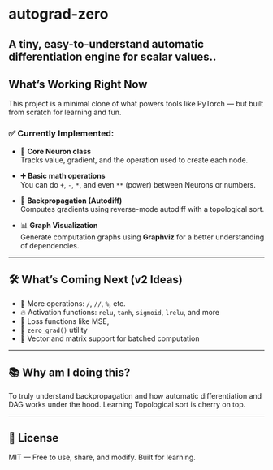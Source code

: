 # autograd-zero
A tiny, easy-to-understand automatic differentiation engine for scalar values..
---

##  What’s Working Right Now

This project is a minimal clone of what powers tools like PyTorch — but built from scratch for learning and fun.

### ✅ Currently Implemented:

- 🧩 **Core Neuron class**  
  Tracks value, gradient, and the operation used to create each node.

- ➕ **Basic math operations**  
  You can do `+`, `-`, `*`, and even `**` (power) between Neurons or numbers.

- 🔁 **Backpropagation (Autodiff)**  
  Computes gradients using reverse-mode autodiff with a topological sort.

- 📊 **Graph Visualization**  
  Generate computation graphs using **Graphviz** for a better understanding of dependencies.

---

## 🛠️ What’s Coming Next (v2 Ideas)

- 🔢 More operations: `/`, `//`, `%`, etc.  
- 🔥 Activation functions: `relu`, `tanh`, `sigmoid`, `lrelu`, and more  
- 🎯 Loss functions like MSE,
- 🧹 `zero_grad()` utility  
- 🧮 Vector and matrix support for batched computation

---

## 📚 Why am I doing this?

To truly understand backpropagation and how automatic differentiation and DAG works under the hood.
Learning Topological sort is cherry on top.

---

## 📄 License

MIT — Free to use, share, and modify. Built for learning.

